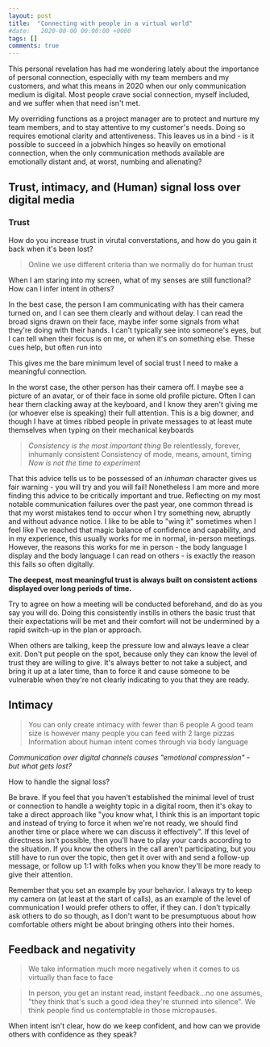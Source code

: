 ```yaml
---
layout: post
title:  "Connecting with people in a virtual world"
#date:   2020-00-00 00:00:00 +0000
tags: []
comments: true
---
```


This personal revelation has had me wondering lately about the importance of personal connection, especially with my team members and my customers, and what this means in 2020 when our only communication medium is digital. Most people crave social connection, myself included, and we suffer when that need isn't met. 

My overriding functions as a project manager are to protect and nurture my team members, and to stay attentive to my customer's needs. Doing so requires emotional clarity and attentiveness. This leaves us in a bind - is it possible to succeed in a jobwhich hinges so heavily on emotional connection, when the only communication methods available are emotionally distant and, at worst, numbing and alienating?

## Trust, intimacy, and (Human) signal loss over digital media

### Trust 

How do you increase trust in virutal converstations, and how do you gain it back when it's been lost?

> Online we use different criteria than we normally do for human trust

When I am staring into my screen, what of my senses are still functional? How can I infer intent in others?

In the best case, the person I am communicating with has their camera turned on, and I can see them clearly and without delay. I can read the broad signs drawn on their face, maybe infer some signals from what they're doing with their hands. I can't typically see into someone's eyes, but I can tell when their focus is on me, or when it's on something else. These cues help, but often run into   

This gives me the bare minimum level of social trust I need to make a meaningful connection.

In the worst case, the other person has their camera off. I maybe see a picture of an avatar, or of their face in some old profile picture. Often I can hear them clacking away at the keyboard, and I know they aren't giving me (or whoever else is speaking) their full attention. This is a big downer, and though I have at times ribbed people in private messages to at least mute themselves when typing on their mechanical keyboards 

> *Consistency is the most important thing*
> Be relentlessly, forever, inhumanly consistent
> Consistency of mode, means, amount, timing
> *Now is not the time to experiment*

That this advice tells us to be possessed of an *inhuman* character gives us fair warning - you will try and you will fail! Nonetheless I am more and more finding this advice to be critically important and true. Reflecting on my most notable communication failures over the past year, one common thread is that my worst mistakes tend to occur when I try something new, abruptly and without advance notice. I like to be able to "wing it" sometimes when I feel like I've reached that magic balance of confidence and capability, and in my experience, this usually works for me in normal, in-person meetings. However, the reasons this works for me in person - the body language I display and the body language I can read on others - is exactly the reason this fails so often digitally. 

**The deepest, most meaningful trust is always built on consistent actions displayed over long periods of time.**

Try to agree on how a meeting will be conducted beforehand, and do as you say you will do. Doing this consistently instills in others the basic trust that their expectations will be met and their comfort will not be undermined by a rapid switch-up in the plan or approach.

When others are talking, keep the pressure low and always leave a clear exit. Don't put people on the spot, because only they can know the level of trust they are willing to give. It's always better to not take a subject, and bring it up at a later time, than to force it and cause someone to be vulnerable when they're not clearly indicating to you that they are ready.

## Intimacy

> You can only create intimacy with fewer than 6 people
> A good team size is however many people you can feed with 2 large pizzas
> Information about human intent comes through via body language

*Communication over digital channels causes "emotional compression" - but what gets lost?*

How to handle the signal loss?

Be brave. If you feel that you haven't established the minimal level of trust or connection to handle a weighty topic in a digital room, then it's okay to take a direct approach like "you know what, I think this is an important topic and instead of trying to force it when we're not ready, we should find another time or place where we can discuss it effectively". If this level of directness isn't possible, then you'll have to play your cards according to the situation. If you know the others in the call aren't participating, but you still have to run over the topic, then get it over with and send a follow-up message, or follow up 1:1 with folks when you know they'll be more ready to give their attention. 

Remember that you set an example by your behavior. I always try to keep my camera on (at least at the start of calls), as an example of the level of communication I would prefer others to offer, if they can. I don't typically ask others to do so though, as I don't want to be presumptuous about how comfortable others might be about bringing others into their homes. 

## Feedback and negativity

> We take information much more negatively when it comes to us virtually than face to face

> In person, you get an instant read, instant feedback...no one assumes, "they think that's such a good idea they're stunned into silence". We think people find us contemptable in those micropauses.

When intent isn't clear, how do we keep confident, and how can we provide others with confidence as they speak?

